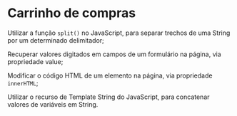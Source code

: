 # Carrinho de compras 
Utilizar a função `split()` no JavaScript, para separar trechos de uma String por um determinado delimitador;

Recuperar valores digitados em campos de um formulário na página, via propriedade value;

Modificar o código HTML de um elemento na página, via propriedade `innerHTML`;

Utilizar o recurso de Template String do JavaScript, para concatenar valores de variáveis em String.
